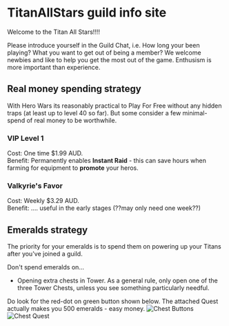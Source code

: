 # TitanAllStars guild info site
Welcome to the Titan All Stars!!!!

Please introduce yourself in the Guild Chat, i.e. How long your been playing?  What you want to get out of being a member? 
We welcome newbies and like to help you get the most out of the game.  Enthusism is more important than experience.

## Real money spending strategy
With Hero Wars its reasonably practical to Play For Free without any hidden traps (at least up to level 40 so far).
But some consider a few minimal-spend of real money to be worthwhile.

### VIP Level 1
Cost: One time $1.99 AUD.  
Benefit: Permanently enables **Instant Raid** - this can save hours when farming for equipment to **promote** your heros.  

### Valkyrie's Favor
Cost: Weekly $3.29 AUD.  
Benefit: .... useful in the early stages (??may only need one week??)

## Emeralds strategy
The priority for your emeralds is to spend them on powering up your Titans after you've joined a guild.

Don't spend emeralds on...
* Opening extra chests in Tower.  As a general rule, only open one of the three Tower Chests, unless you see something particularly needful.  

Do look for the red-dot on green button shown below.  The attached Quest actually makes you 500 emeralds - easy money.
![Chest Buttons](https://herowars.zendesk.com/hc/article_attachments/360039180114/mceclip0.png)
![Chest Quest](https://herowars.zendesk.com/hc/article_attachments/360039180134/mceclip1.png)

